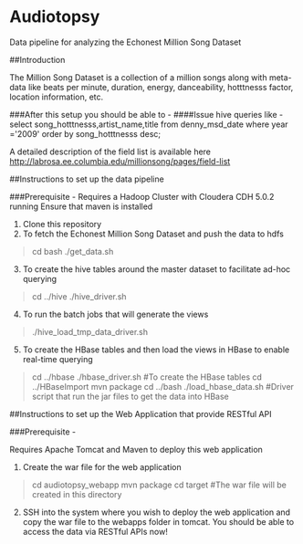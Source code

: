 Audiotopsy
==========================

Data pipeline for analyzing the Echonest Million Song Dataset

##Introduction

The Million Song Dataset is a collection of a million songs along with meta-data like beats per minute, duration, energy, danceability, hotttnesss factor, location information, etc. 


###After this setup you should be able to - 
####Issue hive queries like - 
select song_hotttnesss,artist_name,title from denny_msd_date where year ='2009' order by song_hotttnesss desc;

A detailed description of the field list is available here http://labrosa.ee.columbia.edu/millionsong/pages/field-list

##Instructions to set up the data pipeline


###Prerequisite - 
Requires a Hadoop Cluster with Cloudera CDH 5.0.2 running
Ensure that maven is installed


1. Clone this repository
2. To fetch the Echonest Million Song Dataset and push the data to hdfs

> cd bash
> ./get_data.sh

3. To create the hive tables around the master dataset to facilitate ad-hoc querying

> cd ../hive
> ./hive_driver.sh

4. To run the batch jobs that will generate the views

> ./hive_load_tmp_data_driver.sh

5. To create the HBase tables and then load the views in HBase to enable real-time querying

> cd ../hbase
> ./hbase_driver.sh #To create the HBase tables
> cd ../HBaseImport
> mvn package
> cd ../bash
> ./load_hbase_data.sh #Driver script that run the jar files to get the data into HBase


##Instructions to set up the Web Application that provide RESTful API

###Prerequisite - 

Requires Apache Tomcat and Maven to deploy this web application

1. Create the war file for the web application

> cd audiotopsy_webapp
> mvn package
> cd target #The war file will be created in this directory

2. SSH into the system where you wish to deploy the web application and copy the war file to the webapps folder in tomcat. You should be able to access the data via RESTful APIs now!







